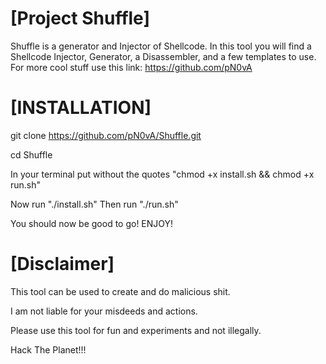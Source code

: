 # [Project Shuffle]

Shuffle is a generator and Injector of Shellcode.
In this tool you will find a Shellcode Injector, Generator, a Disassembler, and a few templates to use.
For more cool stuff use this link: https://github.com/pN0vA
# [INSTALLATION]
git clone https://github.com/pN0vA/Shuffle.git

cd Shuffle

In your terminal put without the quotes "chmod +x install.sh && chmod +x run.sh"

Now run "./install.sh" Then run "./run.sh"

You should now be good to go! ENJOY!

# [Disclaimer]

This tool can be used to create and do malicious shit.

I am not liable for your misdeeds and actions.

Please use this tool for fun and experiments and not illegally.

Hack The Planet!!!
